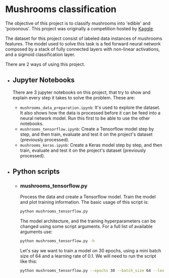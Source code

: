 # Mushrooms classification

The objective of this project is to classify mushrooms into 'edible' and 'poisonous'. 
This project was originally a competition hosted by [Kaggle](https://www.kaggle.com/uciml/mushroom-classification).

The dataset for this project consist of labeled data instances of mushrooms features.
The model used to solve this task is a fed forward neural network composed by a stack 
of fully connected layers with non-linear activations, and a sigmoid classification layer.

There are 2 ways of using this project.

- ## Jupyter Notebooks

    There are 3 jupyter notebooks on this project, that try to show and explain every 
    step it takes to solve the problem. These are:
     - `mushrooms_data_preparation.ipynb`: It's used to explore the dataset. It also 
        shows how the data is processed before it can be feed into a neural network model. 
        Run this first to be able to use the other notebooks.
     - `mushrooms_tensorflow.ipynb`: Create a Tensorflow model step by step, and then 
        train, evaluate and test it on the project's dataset (previously processed). 
     - `mushrooms_keras.ipynb`: Create a Keras model step by step, and then 
        train, evaluate and test it on the project's dataset (previously processed). 

- ## Python scripts

    - ### mushrooms_tensorflow.py
        Process the data and create a Tensorflow model. Train the model and plot training 
        information. The basic usage of this script is:
        
        ```bash
        python mushrooms_tensorflow.py
        ```
        
        The model architecture, and the training hyperparameters can be changed using some 
        script arguments. For a full list of available arguments use:
        
        ```bash
        python mushrooms_tensorflow.py -h
        ```
        
        Let's say we want to train a model on 30 epochs, using a mini batch size of 64 and 
        a learning rate of 0.1. We will need to run the script like this:
        
        ```bash
        python mushrooms_tensorflow.py --epochs 30 --batch_size 64 --learining_rate 0.1
        ```
